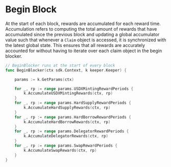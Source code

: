 <!--
order: 7
-->

# Begin Block

At the start of each block, rewards are accumulated for each reward time. Accumulation refers to computing the total amount of rewards that have accumulated since the previous block and updating a global accumulator value such that whenever a `Claim` object is accessed, it is synchronized with the latest global state. This ensures that all rewards are accurately accounted for without having to iterate over each claim object in the begin blocker.

```go
// BeginBlocker runs at the start of every block
func BeginBlocker(ctx sdk.Context, k keeper.Keeper) {

	params := k.GetParams(ctx)

	for _, rp := range params.USDXMintingRewardPeriods {
		k.AccumulateUSDXMintingRewards(ctx, rp)
	}
	for _, rp := range params.HardSupplyRewardPeriods {
		k.AccumulateHardSupplyRewards(ctx, rp)
	}
	for _, rp := range params.HardBorrowRewardPeriods {
		k.AccumulateHardBorrowRewards(ctx, rp)
	}
	for _, rp := range params.DelegatorRewardPeriods {
		k.AccumulateDelegatorRewards(ctx, rp)
	}
	for _, rp := range params.SwapRewardPeriods {
		k.AccumulateSwapRewards(ctx, rp)
	}
}
```
